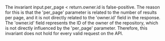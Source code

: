 The invariant input.per_page < return.owner.id is false-positive. The reason for this is that the 'per_page' parameter is related to the number of results per page, and it is not directly related to the 'owner.id' field in the response. The 'owner.id' field represents the ID of the owner of the repository, which is not directly influenced by the 'per_page' parameter. Therefore, this invariant does not hold for every valid request on the API.
